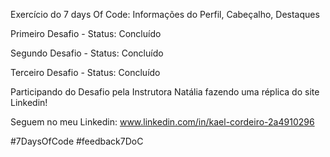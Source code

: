 Exercício do 7 days Of Code: Informações do Perfil, Cabeçalho, Destaques

Primeiro Desafio - Status: Concluído

Segundo Desafio - Status: Concluído

Terceiro Desafio - Status: Concluído

Participando do Desafio pela Instrutora Natália fazendo uma réplica do site Linkedin!

Seguem no meu Linkedin: www.linkedin.com/in/kael-cordeiro-2a4910296

#7DaysOfCode
#feedback7DoC
